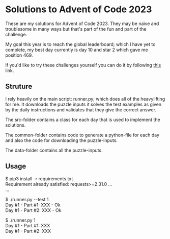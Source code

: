 # Solutions to Advent of Code 2023

These are my solutions for Advent of Code 2023. They may be naïve and troublesome in many ways but that's part of the fun and part of the challenge.

My goal this year is to reach the global leaderboard; which I have yet to complete, my best day currently is day 10 and star 2 which gave me position 469.

If you'd like to try these challenges yourself you can do it by following [this](https://adventofcode.com/2023) link.

## Struture

I rely heavily on the main script: runner.py; which does all of the heavylifting for me. It downloads the puzzle inputs it solves the test examples as given by the daily instructions and validates that they give the correct answer.

The src-folder contains a class for each day that is used to implement the solutions.

The common-folder contains code to generate a python-file for each day and also the code for downloading the puzzle-inputs.

The data-folder contains all the puzzle-inputs.

## Usage

$ pip3 install -r requirements.txt\
Requirement already satisfied: requests>=2.31.0 ...\
...

$ ./runner.py --test 1\
Day #1 - Part #1: XXX - Ok\
Day #1 - Part #2: XXX - Ok

$ ./runner.py 1\
Day #1 - Part #1: XXX\
Day #1 - Part #2: XXX
